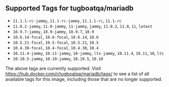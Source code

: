 ## Supported Tags for tugboatqa/mariadb

* `11.1.1-rc-jammy`, `11.1-rc-jammy`, `11.1.1-rc`, `11.1-rc`
* `11.0.2-jammy`, `11.0-jammy`, `11-jammy`, `jammy`, `11.0.2`, `11.0`, `11`, `latest`
* `10.9.7-jammy`, `10.9-jammy`, `10.9.7`, `10.9`
* `10.6.14-focal`, `10.6-focal`, `10.6.14`, `10.6`
* `10.5.21-focal`, `10.5-focal`, `10.5.21`, `10.5`
* `10.4.30-focal`, `10.4-focal`, `10.4.30`, `10.4`
* `10.11.4-jammy`, `10.11-jammy`, `10-jammy`, `lts-jammy`, `10.11.4`, `10.11`, `10`, `lts`
* `10.10.5-jammy`, `10.10-jammy`, `10.10.5`, `10.10`

The above tags are currently supported. Visit https://hub.docker.com/r/tugboatqa/mariadb/tags/ to see a list of all available tags for this image, including those that are no longer supported.
